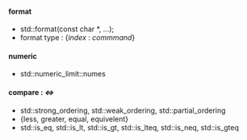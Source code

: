 
#### format
    
- std::format(const char *, ...);
- format type : {*index* : *commmand*}

#### numeric

- std::numeric_limit<type>::numes

#### compare  :  *<=>*

- std::strong_ordering, std::weak_ordering, std::partial_ordering 
- {less, greater, equal, equivelent}
- std::is_eq, std::is_lt, std::is_gt, std::is_lteq, std::is_neq, std::is_gteq


    